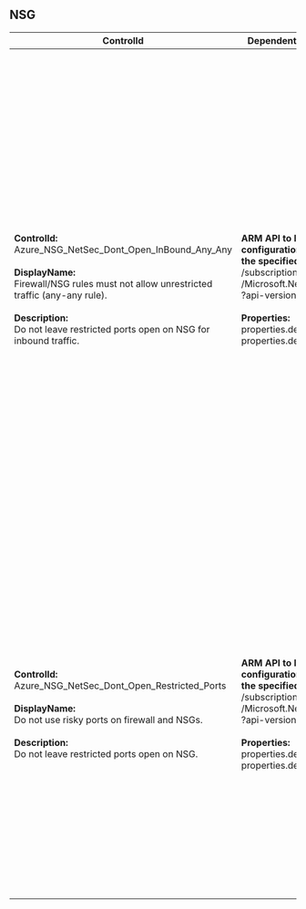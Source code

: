 ## NSG

| ControlId | Dependent Azure API(s) and Properties | Control spec-let |
|-----------|-------------------------------------|------------------|
| <b>ControlId:</b><br>Azure_NSG_NetSec_Dont_Open_InBound_Any_Any<br><br><b>DisplayName:</b><br>Firewall/NSG rules must not allow unrestricted traffic (any-any rule).<br><br><b>Description: </b><br> Do not leave restricted ports open on NSG for inbound traffic. |<b>ARM API to lists all the NSG configurations under<br> the specified subscription:</b> <br> /subscriptions/{subscriptionId}/providers<br>/Microsoft.Network/networkSecurityGroups<br>?api-version=2019-04-01 <br><br><b>Properties:</b><br> properties.destinationPortRange <br> properties.destinationPortRanges| <b>Scope: </b> All NSGs in subscription.<br><br> <b>Config: </b> ExclusionTags: <br> 1. Description: VM is part of ADB cluster. <br> TagName: databricks-environment <br> TagValue: true <br> 2. Description: VM is part of ADB cluster. <br> TagName: application <br> TagValue: databricks <br><br><b>Passed: </b><br>1. No inbound rule defined. <br> *or* <br> 2. Any-any inbound rule not found.<br><br><b>Failed: </b><br>Any-any inbound rule found.<br><br><b>Not  applicable: </b><br> Network Security Groups(NSG) associated with Virtual Machine is part of Azure Databricks (ADB) cluster. <br><br>*Note: It won't check for the rule's priority. It considers all the active inbound rules configured.*|
| <b>ControlId:</b><br>Azure_NSG_NetSec_Dont_Open_Restricted_Ports<br><br><b>DisplayName:</b><br>Do not use risky ports on firewall and NSGs.<br><br><b>Description: </b><br> Do not leave restricted ports open on NSG. |<b> ARM API to lists all the NSG configurations under<br> the specified subscription:</b> <br> /subscriptions/{subscriptionId}/providers<br>/Microsoft.Network/networkSecurityGroups<br>?api-version=2019-04-01 <br><br><b>Properties:</b> <br> properties.destinationPortRange <br> properties.destinationPortRanges | <b>Scope: </b> All NSGs in subscription.<br><br> <b>Config: </b> RestrictedPorts: 445, 3389, 5985, 22<br><br><b>Passed: </b><br>1. If no restricted port [445,3389,5985,22] found. <br> *or* <br> 2. If Any-Any inbound rule not found.<br><br><b>Failed: </b><br>1. Any-any inbound rule found. <br> *or* <br> 2. Any restricted port found in the inbound security rule. <br><br>*Note: It won't check for the rule's priority. It considers all the active inbound rules configured. This does not consider default inbound rule.*|

